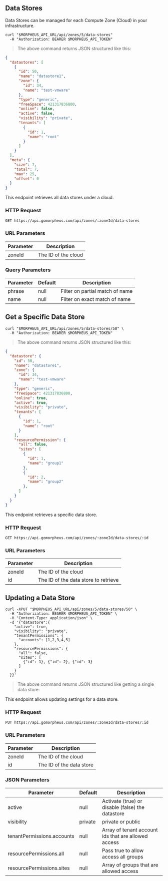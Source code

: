 ## Data Stores

Data Stores can be managed for each Compute Zone (Cloud) in your infrastructure.

<!--## Get All Data Stores for Cloud-->

```shell
curl "$MORPHEUS_API_URL/api/zones/5/data-stores"
  -H "Authorization: BEARER $MORPHEUS_API_TOKEN"
```

> The above command returns JSON structured like this:

```json
{
  "datastores": [
    {
      "id": 50,
      "name": "datastore1",
      "zone": {
        "id": 34,
        "name": "test-vmware"
      },
      "type": "generic",
      "freeSpace": 421317836800,
      "online": false,
      "active": false,
      "visibility": "private",
      "tenants": [
        {
          "id": 1,
          "name": "root"
        }
      ]
    }
  ],
  "meta": {
    "size": 7,
    "total": 7,
    "max": 25,
    "offset": 0
  }
}
```

This endpoint retrieves all data stores under a cloud.

### HTTP Request

`GET https://api.gomorpheus.com/api/zones/:zoneId/data-stores`

### URL Parameters

Parameter | Description
--------- | -----------
zoneId | The ID of the cloud

### Query Parameters

Parameter | Default | Description
--------- | ------- | -----------
phrase | null | Filter on partial match of name
name | null | Filter on exact match of name

## Get a Specific Data Store

```shell
curl "$MORPHEUS_API_URL/api/zones/5/data-stores/50" \
  -H "Authorization: BEARER $MORPHEUS_API_TOKEN"
```

> The above command returns JSON structured like this:

```json
{
  "datastore": {
    "id": 50,
    "name": "datastore1",
    "zone": {
      "id": 34,
      "name": "test-vmware"
    },
    "type": "generic",
    "freeSpace": 421317836800,
    "online": true,
    "active": true,
    "visibility": "private",
    "tenants": [
      {
        "id": 1,
        "name": "root"
      }
    ],
    "resourcePermission": {
      "all": false,
      "sites": [
        {
          "id": 1,
          "name": "group1"
        },
        {
          "id": 2,
          "name": "group2"
        },
      ]
    }
  }
}
```

This endpoint retrieves a specific data store.


### HTTP Request

`GET https://api.gomorpheus.com/api/zones/:zoneId/data-stores/:id`

### URL Parameters

Parameter | Description
--------- | -----------
zoneId | The ID of the cloud
id | The ID of the data store to retrieve

## Updating a Data Store

```shell
curl -XPUT "$MORPHEUS_API_URL/api/zones/5/data-stores/50" \
  -H "Authorization: BEARER $MORPHEUS_API_TOKEN" \
  -H "Content-Type: application/json" \
  -d '{"datastore":{
    "active": true,
    "visibility": "private",
    "tenantPermissions": {
      "accounts": [1,2,3,4,5]
    },
    "resourcePermissions": {
      "all": false,
      "sites": [
        {"id": 1}, {"id": 2}, {"id": 3}
      ]
    }
  }}'
```

> The above command returns JSON structured like getting a single data store:

This endpoint allows updating settings for a data store.

### HTTP Request

`PUT https://api.gomorpheus.com/api/zones/:zoneId/data-stores/:id`

### URL Parameters

Parameter | Description
--------- | -----------
zoneId | The ID of the cloud
id | The ID of the data store

### JSON Parameters

Parameter | Default | Description
--------- | ------- | -----------
active      | null | Activate (true) or disable (false) the datastore
visibility      | private | private or public
tenantPermissions.accounts  | null | Array of tenant account ids that are allowed access
resourcePermissions.all  | null | Pass true to allow access all groups
resourcePermissions.sites  | null | Array of groups that are allowed access
